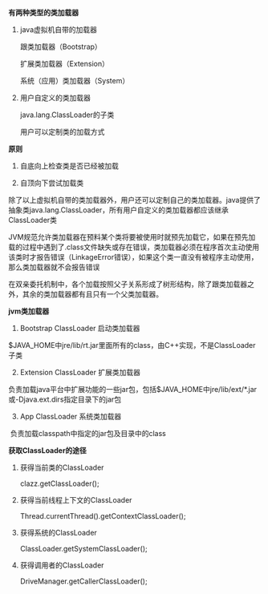 **有两种类型的类加载器**

1. java虚拟机自带的加载器

    跟类加载器（Bootstrap）

    扩展类加载器（Extension）

    系统（应用）类加载器（System）

2. 用户自定义的类加载器

    java.lang.ClassLoader的子类

    用户可以定制类的加载方式

 

**原则**

1. 自底向上检查类是否已经被加载

2. 自顶向下尝试加载类

 

 

除了以上虚拟机自带的类加载器外，用户还可以定制自己的类加载器。java提供了抽象类java.lang.ClassLoader，所有用户自定义的类加载器都应该继承ClassLoader类

 

JVM规范允许类加载器在预料某个类将要被使用时就预先加载它，如果在预先加载的过程中遇到了.class文件缺失或存在错误，类加载器必须在程序首次主动使用该类时才报告错误（LinkageError错误），如果这个类一直没有被程序主动使用，那么类加载器就不会报告错误

 

在双亲委托机制中，各个加载按照父子关系形成了树形结构，除了跟类加载器之外，其余的类加载器都有且只有一个父类加载器。

 

 **jvm类加载器**

1. Bootstrap ClassLoader 启动类加载器

​		$JAVA_HOME中jre/lib/rt.jar里面所有的class，由C++实现，不是ClassLoader子类

2. Extension ClassLoader 扩展类加载器

​    	负责加载java平台中扩展功能的一些jar包，包括$JAVA_HOME中jre/lib/ext/*.jar或-Djava.ext.dirs指定目录下的jar包

3. App ClassLoader 系统类加载器

​		负责加载classpath中指定的jar包及目录中的class

 

 

**获取ClassLoader的途径**

1. 获得当前类的ClassLoader

    clazz.getClassLoader();

2. 获得当前线程上下文的ClassLoader

    Thread.currentThread().getContextClassLoader();

3. 获得系统的ClassLoader

    ClassLoader.getSystemClassLoader();

4. 获得调用者的ClassLoader

    DriveManager.getCallerClassLoader();